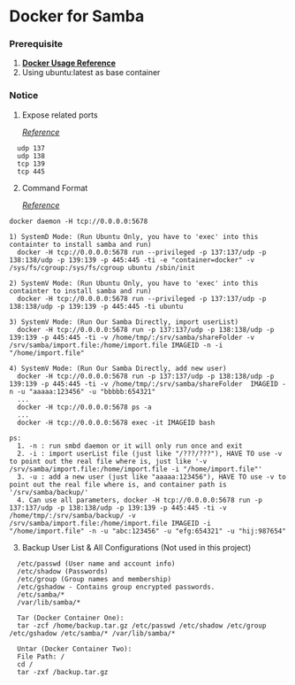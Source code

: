 # Docker for Samba

### Prerequisite
  1. [**Docker Usage Reference**](https://github.com/JiangWeiGitHub/Docker)
  2. Using ubuntu:latest as base container

### Notice
  1. Expose related ports<p>
  [*Reference*](https://www.samba.org/~tpot/articles/firewall.html)<p>
  
  ```
    udp 137
    udp 138
    tcp 139
    tcp 445
  ```
  2. Command Format<p>
  [*Reference*](https://github.com/docker/docker/issues/7459)<p>

  ```
  docker daemon -H tcp://0.0.0.0:5678
  
  1) SystemD Mode: (Run Ubuntu Only, you have to 'exec' into this containter to install samba and run)
    docker -H tcp://0.0.0.0:5678 run --privileged -p 137:137/udp -p 138:138/udp -p 139:139 -p 445:445 -ti -e "container=docker" -v /sys/fs/cgroup:/sys/fs/cgroup ubuntu /sbin/init
    
  2) SystemV Mode: (Run Ubuntu Only, you have to 'exec' into this containter to install samba and run)
    docker -H tcp://0.0.0.0:5678 run --privileged -p 137:137/udp -p 138:138/udp -p 139:139 -p 445:445 -ti ubuntu
    
  3) SystemV Mode: (Run Our Samba Directly, import userList)
    docker -H tcp://0.0.0.0:5678 run -p 137:137/udp -p 138:138/udp -p 139:139 -p 445:445 -ti -v /home/tmp/:/srv/samba/shareFolder -v /srv/samba/import.file:/home/import.file IMAGEID -n -i "/home/import.file"
    
  4) SystemV Mode: (Run Our Samba Directly, add new user)
    docker -H tcp://0.0.0.0:5678 run -p 137:137/udp -p 138:138/udp -p 139:139 -p 445:445 -ti -v /home/tmp/:/srv/samba/shareFolder  IMAGEID -n -u "aaaaa:123456" -u "bbbbb:654321"
    ...
    docker -H tcp://0.0.0.0:5678 ps -a
    ...
    docker -H tcp://0.0.0.0:5678 exec -it IMAGEID bash
  ```
  
  ```
  ps:
    1. -n : run smbd daemon or it will only run once and exit
    2. -i : import userList file (just like "/???/???"), HAVE TO use -v to point out the real file where is, just like '-v /srv/samba/import.file:/home/import.file -i "/home/import.file"'
    3. -u : add a new user (just like "aaaaa:123456"), HAVE TO use -v to point out the real file where is, and container path is '/srv/samba/backup/'
    4. Can use all parameters, docker -H tcp://0.0.0.0:5678 run -p 137:137/udp -p 138:138/udp -p 139:139 -p 445:445 -ti -v /home/tmp/:/srv/samba/backup/ -v /srv/samba/import.file:/home/import.file IMAGEID -i "/home/import.file" -n -u "abc:123456" -u "efg:654321" -u "hij:987654"
  ```
  
  3. Backup User List & All Configurations (Not used in this project)

  ```
    /etc/passwd (User name and account info)
    /etc/shadow (Passwords)
    /etc/group (Group names and membership)
    /etc/gshadow - Contains group encrypted passwords.
    /etc/samba/*
    /var/lib/samba/*
  ```
  
  ```
    Tar (Docker Container One):
    tar -zcf /home/backup.tar.gz /etc/passwd /etc/shadow /etc/group /etc/gshadow /etc/samba/* /var/lib/samba/*
    
    Untar (Docker Container Two):
    File Path: /
    cd /
    tar -zxf /backup.tar.gz
  ```
